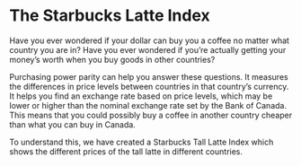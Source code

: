 # The Starbucks Latte Index

Have you ever wondered if your dollar can buy you a coffee no matter what country you are in? Have you ever wondered if you’re actually getting your money’s worth when you buy goods in other countries? 

Purchasing power parity can help you answer these questions. It measures the differences in price levels between countries in that country’s currency. It helps you find an exchange rate based on price levels, which may be lower or higher than the nominal exchange rate set by the Bank of Canada. This means that you could possibly buy a coffee in another country cheaper than what you can buy in Canada.

To understand this, we have created a Starbucks Tall Latte Index which shows the different prices of the tall latte in different countries.

